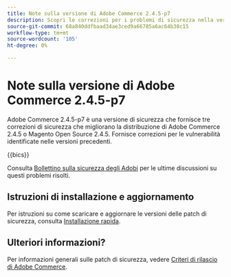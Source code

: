 ```yaml
---
title: Note sulla versione di Adobe Commerce 2.4.5-p7
description: Scopri le correzioni per i problemi di sicurezza nella versione 2.4.5-p7 di Adobe Commerce.
source-git-commit: 68a840ddfbaad34ae3ced9a66785a6ac64b38c15
workflow-type: tm+mt
source-wordcount: '105'
ht-degree: 0%

---
```



# Note sulla versione di Adobe Commerce 2.4.5-p7

Adobe Commerce 2.4.5-p7 è una versione di sicurezza che fornisce tre correzioni di sicurezza che migliorano la distribuzione di Adobe Commerce 2.4.5 o Magento Open Source 2.4.5. Fornisce correzioni per le vulnerabilità identificate nelle versioni precedenti.

{{bics}}

Consulta [Bollettino sulla sicurezza degli Adobi](https://helpx.adobe.com/security/products/magento/apsb24-18.html) per le ultime discussioni su questi problemi risolti.

## Istruzioni di installazione e aggiornamento

Per istruzioni su come scaricare e aggiornare le versioni delle patch di sicurezza, consulta [Installazione rapida](../../../installation/composer.md).

## Ulteriori informazioni?

Per informazioni generali sulle patch di sicurezza, vedere [Criteri di rilascio di Adobe Commerce](https://experienceleague.adobe.com/docs/commerce-operations/release/planning/versioning-policy.html?lang=en#security-patch-release).
